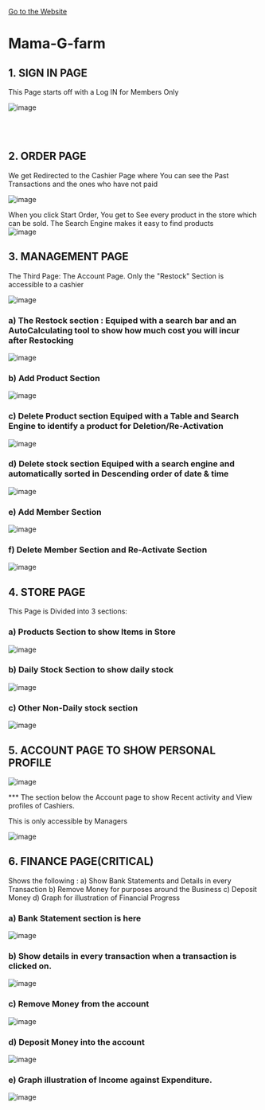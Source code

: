 <a href="https://mamag.pythonanywhere.com/sign_in">Go to the Website</a>
# Mama-G-farm
<h2>1. SIGN IN PAGE</h2>
This Page starts off with a Log IN for Members Only<br>

![image](https://github.com/GALGALLOR/Mama-G-farm/assets/69774313/c75fb12a-ca8d-4849-87ad-75b087cf08de)

<br><br>



<h2>2. ORDER PAGE</h2>
We get Redirected to the Cashier Page where You can see the Past Transactions and the ones who have not paid

![image](https://github.com/GALGALLOR/Mama-G-farm/assets/69774313/08bb1609-208a-4b6a-a7f3-03529f0e0d8b)

When you click Start Order, You get to See every product in the store which can be sold. 
The Search Engine makes it easy to find products
<br>
![image](https://github.com/GALGALLOR/Mama-G-farm/assets/69774313/b37177ac-f4ca-4703-a21a-cc4e8d54c631)




<h2>3. MANAGEMENT PAGE</h2>
The Third Page: The Account Page. Only the "Restock" Section is accessible to a cashier

![image](https://github.com/GALGALLOR/Mama-G-farm/assets/69774313/645223e4-24df-48de-88cb-6a1fb100c1d2)

<h3>a) The Restock section : Equiped with a search bar and an AutoCalculating tool to show how much cost you will incur after Restocking</h3>

![image](https://github.com/GALGALLOR/Mama-G-farm/assets/69774313/bf1866f2-ccd8-4de2-ac63-b5270d221a6d)

<h3>b) Add Product Section</h3>

![image](https://github.com/GALGALLOR/Mama-G-farm/assets/69774313/8d1b0add-78ec-43f1-bbe0-05ce3dd25a3f)

<h3>c) Delete Product section Equiped with a Table and Search Engine to identify a product for Deletion/Re-Activation</h3>

![image](https://github.com/GALGALLOR/Mama-G-farm/assets/69774313/03237459-5721-45d2-9add-5b67244dcb79)

<h3>d) Delete stock section Equiped with a search engine and automatically sorted in Descending order of date & time</h3>

![image](https://github.com/GALGALLOR/Mama-G-farm/assets/69774313/99d3acfa-960a-4145-8229-ee0d36e3e6f1)

<h3>e) Add Member Section</h3>

![image](https://github.com/GALGALLOR/Mama-G-farm/assets/69774313/db7d446e-b3dd-48bc-9faf-033801a81ea4)

<h3>f) Delete Member Section and Re-Activate Section</h3>

![image](https://github.com/GALGALLOR/Mama-G-farm/assets/69774313/1c9d9de1-a954-45b6-84ce-44cb7b4188be)




<h2>4. STORE PAGE</h2>
This Page is Divided into 3 sections:
<h3>a) Products Section to show Items in Store</h3>

![image](https://github.com/GALGALLOR/Mama-G-farm/assets/69774313/bbd27f3b-f7cf-45d0-8c9a-3a5525b579a7)

<h3>b) Daily Stock Section to show daily stock</h3>


![image](https://github.com/GALGALLOR/Mama-G-farm/assets/69774313/5f791ce4-486c-4c7d-8d14-640a47cfb3a2)

<h3>c) Other Non-Daily stock section</h3>


![image](https://github.com/GALGALLOR/Mama-G-farm/assets/69774313/ac696754-da97-465a-afa4-38b027eb05b4)


<h2>5. ACCOUNT PAGE TO SHOW PERSONAL PROFILE</h2>


![image](https://github.com/GALGALLOR/Mama-G-farm/assets/69774313/424a53e9-abff-4419-84c7-efe64a8f6f12)

*** The section below the Account page to show Recent activity and View profiles of Cashiers.

This is only accessible by Managers


![image](https://github.com/GALGALLOR/Mama-G-farm/assets/69774313/89afaa85-b5fb-440f-939b-a3c6f7da1ed4)

<h2>6. FINANCE PAGE(CRITICAL)</h2>
  Shows the following :
  a) Show Bank Statements and Details in every Transaction
  b) Remove Money for purposes around the Business
  c) Deposit Money
  d) Graph for illustration of Financial Progress


<h3>a) Bank Statement section is here</h3>

![image](https://github.com/GALGALLOR/Mama-G-farm/assets/69774313/912dd0d7-4f70-4c0a-bee2-6b5544264712)

<h3>b) Show details in every transaction when a transaction is clicked on.</h3>

![image](https://github.com/GALGALLOR/Mama-G-farm/assets/69774313/2586f931-dfb8-41f5-b1ec-32ff984cae2c)

<h3>c) Remove Money from the account</h3>

![image](https://github.com/GALGALLOR/Mama-G-farm/assets/69774313/ec5361c8-8d38-4271-aee3-f5356b003734)

<h3>d) Deposit Money into the account </h3>

![image](https://github.com/GALGALLOR/Mama-G-farm/assets/69774313/9b33593b-63c8-4e05-8bc3-c71859e43824)

<h3>e) Graph illustration of Income against Expenditure.</h3>

![image](https://github.com/GALGALLOR/Mama-G-farm/assets/69774313/9f2ccd37-f833-401c-808d-26da5d5c9da7)







